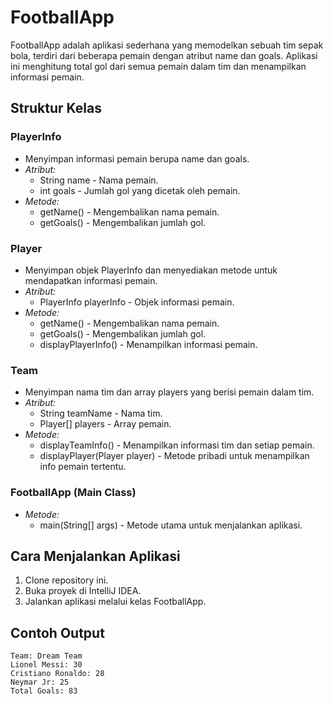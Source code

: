 # FootballApp

FootballApp adalah aplikasi sederhana yang memodelkan sebuah tim sepak bola, terdiri dari beberapa pemain dengan atribut name dan goals. Aplikasi ini menghitung total gol dari semua pemain dalam tim dan menampilkan informasi pemain.

## Struktur Kelas

### PlayerInfo
- Menyimpan informasi pemain berupa name dan goals.
- *Atribut:*
    - String name - Nama pemain.
    - int goals - Jumlah gol yang dicetak oleh pemain.
- *Metode:*
    - getName() - Mengembalikan nama pemain.
    - getGoals() - Mengembalikan jumlah gol.

### Player
- Menyimpan objek PlayerInfo dan menyediakan metode untuk mendapatkan informasi pemain.
- *Atribut:*
    - PlayerInfo playerInfo - Objek informasi pemain.
- *Metode:*
    - getName() - Mengembalikan nama pemain.
    - getGoals() - Mengembalikan jumlah gol.
    - displayPlayerInfo() - Menampilkan informasi pemain.

### Team
- Menyimpan nama tim dan array players yang berisi pemain dalam tim.
- *Atribut:*
    - String teamName - Nama tim.
    - Player[] players - Array pemain.
- *Metode:*
    - displayTeamInfo() - Menampilkan informasi tim dan setiap pemain.
    - displayPlayer(Player player) - Metode pribadi untuk menampilkan info pemain tertentu.

### FootballApp (Main Class)
- *Metode:*
    - main(String[] args) - Metode utama untuk menjalankan aplikasi.

## Cara Menjalankan Aplikasi

1. Clone repository ini.
2. Buka proyek di IntelliJ IDEA.
3. Jalankan aplikasi melalui kelas FootballApp.

## Contoh Output

```plaintext
Team: Dream Team
Lionel Messi: 30
Cristiano Ronaldo: 28
Neymar Jr: 25
Total Goals: 83